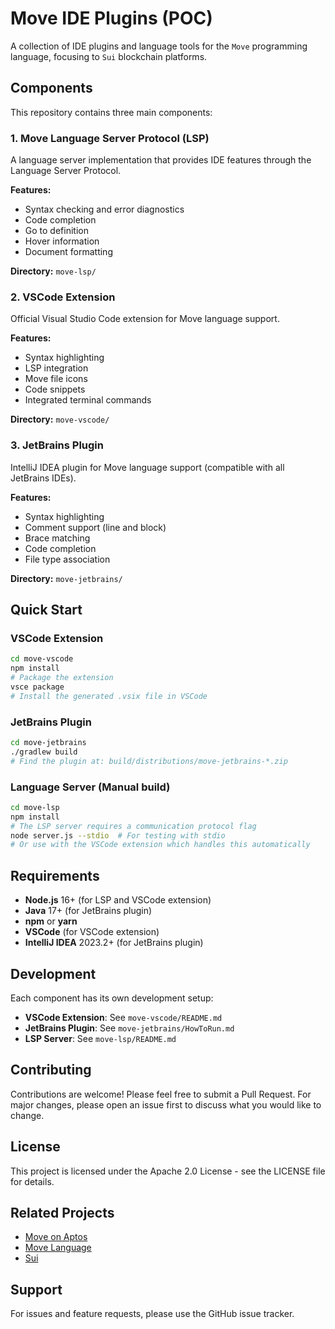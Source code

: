 # Move IDE Plugins (POC)

A collection of IDE plugins and language tools for the `Move` programming language, focusing to `Sui` blockchain platforms.

## Components

This repository contains three main components:

### 1. Move Language Server Protocol (LSP)
A language server implementation that provides IDE features through the Language Server Protocol.

**Features:**
- Syntax checking and error diagnostics
- Code completion
- Go to definition
- Hover information
- Document formatting

**Directory:** `move-lsp/`

### 2. VSCode Extension
Official Visual Studio Code extension for Move language support.

**Features:**
- Syntax highlighting
- LSP integration
- Move file icons
- Code snippets
- Integrated terminal commands

**Directory:** `move-vscode/`

### 3. JetBrains Plugin
IntelliJ IDEA plugin for Move language support (compatible with all JetBrains IDEs).

**Features:**
- Syntax highlighting
- Comment support (line and block)
- Brace matching
- Code completion
- File type association

**Directory:** `move-jetbrains/`

## Quick Start

### VSCode Extension
```bash
cd move-vscode
npm install
# Package the extension
vsce package
# Install the generated .vsix file in VSCode
```

### JetBrains Plugin
```bash
cd move-jetbrains
./gradlew build
# Find the plugin at: build/distributions/move-jetbrains-*.zip
```

### Language Server (Manual build)
```bash
cd move-lsp
npm install
# The LSP server requires a communication protocol flag
node server.js --stdio  # For testing with stdio
# Or use with the VSCode extension which handles this automatically
```

## Requirements

- **Node.js** 16+ (for LSP and VSCode extension)
- **Java** 17+ (for JetBrains plugin)
- **npm** or **yarn**
- **VSCode** (for VSCode extension)
- **IntelliJ IDEA** 2023.2+ (for JetBrains plugin)

## Development

Each component has its own development setup:

- **VSCode Extension**: See `move-vscode/README.md`
- **JetBrains Plugin**: See `move-jetbrains/HowToRun.md`
- **LSP Server**: See `move-lsp/README.md`

## Contributing

Contributions are welcome! Please feel free to submit a Pull Request. For major changes, please open an issue first to discuss what you would like to change.

## License

This project is licensed under the Apache 2.0 License - see the LICENSE file for details.

## Related Projects

- [Move on Aptos](https://github.com/aptos-labs/aptos-core/tree/main/third_party/move)
- [Move Language](https://github.com/move-language/move)
- [Sui](https://github.com/MystenLabs/sui)

## Support

For issues and feature requests, please use the GitHub issue tracker.
